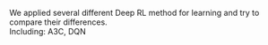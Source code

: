 We applied several different Deep RL method for learning and try to compare their differences.   
Including: A3C, DQN
